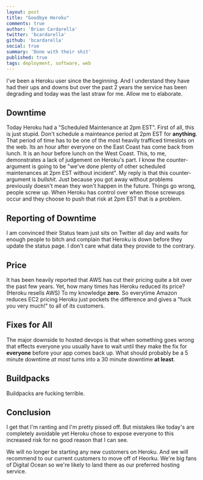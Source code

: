 ```yaml
---
layout: post
title: "Goodbye Heroku"
comments: true
author: 'Brian Cardarella'
twitter: 'bcardarella'
github: 'bcardarella'
social: true
summary: 'Done with their shit'
published: true
tags: deployment, software, web
---
```


I've been a Heroku user since the beginning. And I understand they have
had their ups and downs but over the past 2 years the service has been
degrading and today was the last straw for me. Allow me to elaborate.

## Downtime

Today Heroku had a "Scheduled Maintenance at 2pm EST". First of all,
this is just stupid. Don't schedule a mainteance period at 2pm EST for
**anything**. That period of time has to be one of the most heavily
trafficed timeslots on the web. Its an hour after everyone on the East
Coast has come back from lunch. It is an hour before lunch on the West
Coast. This, to me, demonstrates a lack of judgement on Heroku's part. I
know the counter-argument is going to be "we've done plenty of other
scheduled maintenances at 2pm EST without incident". My reply is that
this counter-argument is *bullshit*. Just because you got away without
problems previously doesn't mean they won't happen in the future. Things
go wrong, people screw up. When Heroku has control over when those
screwups occur and they choose to push that risk at 2pm EST that is a
problem.

## Reporting of Downtime

I am convinced their Status team just sits on Twitter all day and waits
for enough people to bitch and complain that Heroku is down before they
update the status page. I don't care what data they provide to the
contrary.

## Price

It has been heavily reported that AWS has cut their pricing quite a bit
over the past few years. Yet, how many times has Heroku reduced its
price? (Heroku resells AWS) To my knowledge **zero**. So everytime Amazon
reduces EC2 pricing Heroku just pockets the difference and gives a "fuck
you very much!" to all of its customers.

## Fixes for All

The major downside to hosted devops is that when something goes wrong
that effects everyone you usually have to wait until they make the fix
for **everyone** before your app comes back up. What should probably be
a 5 minute downtime *at most* turns into a 30 minute downtime **at least**.

## Buildpacks

Buildpacks are fucking terrible.

## Conclusion

I get that I'm ranting and I'm pretty pissed off. But mistakes like
today's are completely avoidable yet Heroku chose to expose everyone to
this increased risk for no good reason that I can see.

We will no longer be starting any new customers on Heroku. And we will
recommend to our current customers to move off of Heorku. We're big fans
of Digital Ocean so we're likely to land there as our preferred hosting
service.
